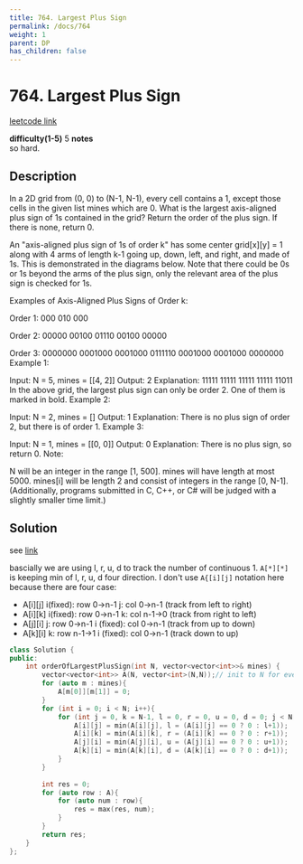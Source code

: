 ```yaml
---
title: 764. Largest Plus Sign
permalink: /docs/764
weight: 1
parent: DP
has_children: false
---
```

# 764. Largest Plus Sign
[leetcode link](https://leetcode.com/problems/largest-plus-sign/)

**difficulty(1-5)** 
5
**notes**   
so hard. 
## Description
In a 2D grid from (0, 0) to (N-1, N-1), every cell contains a 1, except those cells in the given list mines which are 0. What is the largest axis-aligned plus sign of 1s contained in the grid? Return the order of the plus sign. If there is none, return 0.

An "axis-aligned plus sign of 1s of order k" has some center grid[x][y] = 1 along with 4 arms of length k-1 going up, down, left, and right, and made of 1s. This is demonstrated in the diagrams below. Note that there could be 0s or 1s beyond the arms of the plus sign, only the relevant area of the plus sign is checked for 1s.

Examples of Axis-Aligned Plus Signs of Order k:

Order 1:
000
010
000

Order 2:
00000
00100
01110
00100
00000

Order 3:
0000000
0001000
0001000
0111110
0001000
0001000
0000000
Example 1:

Input: N = 5, mines = [[4, 2]]
Output: 2
Explanation:
11111
11111
11111
11111
11011
In the above grid, the largest plus sign can only be order 2.  One of them is marked in bold.
Example 2:

Input: N = 2, mines = []
Output: 1
Explanation:
There is no plus sign of order 2, but there is of order 1.
Example 3:

Input: N = 1, mines = [[0, 0]]
Output: 0
Explanation:
There is no plus sign, so return 0.
Note:

N will be an integer in the range [1, 500].
mines will have length at most 5000.
mines[i] will be length 2 and consist of integers in the range [0, N-1].
(Additionally, programs submitted in C, C++, or C# will be judged with a slightly smaller time limit.)

## Solution
see [link](https://leetcode.com/problems/largest-plus-sign/discuss/113314/JavaC%2B%2BPython-O(N2)-solution-using-only-one-grid-matrix)

bascially we are using l, r, u, d to track the number of continuous 1.
`A[*][*]` is keeping min of l, r, u, d four direction.
I don't use `A{[i][j]` notation here because there are four case:
- A[i][j]  i(fixed): row 0->n-1  j: col 0->n-1 (track from left to right)
- A[i][k]  i(fixed): row 0->n-1  k: col n-1->0 (track from right to left)
- A[j][i]  j: row 0->n-1  i (fixed): col 0->n-1 (track from up to down)
- A[k][i]  k: row n-1->1  i (fixed): col 0->n-1 (track down to up)
```c++
class Solution {
public:
    int orderOfLargestPlusSign(int N, vector<vector<int>>& mines) {
        vector<vector<int>> A(N, vector<int>(N,N));// init to N for every element!
        for (auto m : mines){
            A[m[0]][m[1]] = 0;
        }
        for (int i = 0; i < N; i++){
            for (int j = 0, k = N-1, l = 0, r = 0, u = 0, d = 0; j < N; j++, k--){
                A[i][j] = min(A[i][j], l = (A[i][j] == 0 ? 0 : l+1));
                A[i][k] = min(A[i][k], r = (A[i][k] == 0 ? 0 : r+1));
                A[j][i] = min(A[j][i], u = (A[j][i] == 0 ? 0 : u+1));
                A[k][i] = min(A[k][i], d = (A[k][i] == 0 ? 0 : d+1));
            }
        }
        
        int res = 0;
        for (auto row : A){
            for (auto num : row){
                res = max(res, num);
            }
        }
        return res;
    }
};
```